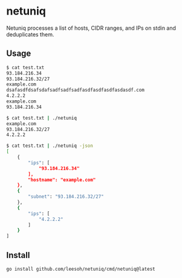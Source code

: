 # netuniq

Netuniq processes a list of hosts, CIDR ranges, and IPs on stdin and deduplicates them.

## Usage

```sh
$ cat test.txt                                                                                                                                                master
93.184.216.34
93.184.216.32/27
example.com
dsafasdfdsafsdafsadfsadfsadfasdfasdfasdfasdasdf.com
4.2.2.2
example.com
93.184.216.34

$ cat test.txt | ./netuniq                                                                                                                                    master
example.com
93.184.216.32/27
4.2.2.2

$ cat test.txt | ./netuniq -json
[
    {
        "ips": [
            "93.184.216.34"
        ],
        "hostname": "example.com"
    },
    {
        "subnet": "93.184.216.32/27"
    },
    {
        "ips": [
            "4.2.2.2"
        ]
    }
]
```

## Install

```sh
go install github.com/leesoh/netuniq/cmd/netuniq@latest
```

